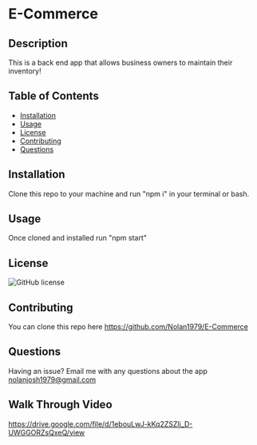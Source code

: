
# E-Commerce

## Description
This is a back end app that allows business owners to maintain their inventory!

## Table of Contents
- [Installation](#installation)
- [Usage](#usage)
- [License](#license)
- [Contributing](#contributing)
- [Questions](#questions)

## Installation
Clone this repo to your machine and run "npm i" in your terminal or bash.

## Usage
Once cloned and installed run "npm start"

## License
![GitHub license](https://img.shields.io/badge/license-MIT-blue.svg)

## Contributing
You can clone this repo here https://github.com/Nolan1979/E-Commerce

## Questions
Having an issue? Email me with any questions about the app nolanjosh1979@gmail.com

## Walk Through Video
https://drive.google.com/file/d/1ebouLwJ-kKq2ZSZlj_D-UWGGORZsQxeQ/view
